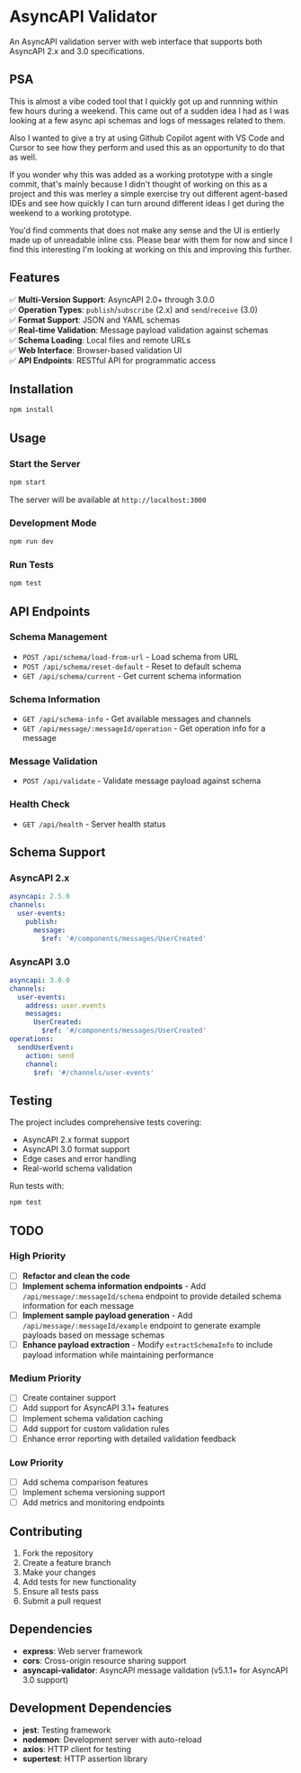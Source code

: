 # AsyncAPI Validator

An AsyncAPI validation server with web interface that supports both AsyncAPI 2.x and 3.0 specifications.

## PSA

This is almost a vibe coded tool that I quickly got up and runnning within few hours during a weekend. This came out of a sudden idea I had as I was looking at a few async api schemas and logs of messages related to them.  

Also I wanted to give a try at using Github Copilot agent with VS Code and Cursor to see how they perform and used this as an opportunity to do that as well.  

If you wonder why this was added as a working prototype with a single commit, that's mainly because I didn't thought of working on this as a project and this was merley a simple exercise try out different agent-based IDEs and see how quickly I can turn around different ideas I get during the weekend to a working prototype.

You'd find comments that does not make any sense and the UI is entierly made up of unreadable inline css. Please bear with them for now and since I find this interesting I'm looking at working on this and improving this further.

## Features

✅ **Multi-Version Support**: AsyncAPI 2.0+ through 3.0.0  
✅ **Operation Types**: `publish`/`subscribe` (2.x) and `send`/`receive` (3.0)   
✅ **Format Support**: JSON and YAML schemas  
✅ **Real-time Validation**: Message payload validation against schemas  
✅ **Schema Loading**: Local files and remote URLs  
✅ **Web Interface**: Browser-based validation UI  
✅ **API Endpoints**: RESTful API for programmatic access  

## Installation

```bash
npm install
```

## Usage

### Start the Server
```bash
npm start
```

The server will be available at `http://localhost:3000`

### Development Mode
```bash
npm run dev
```

### Run Tests
```bash
npm test
```

## API Endpoints

### Schema Management
- `POST /api/schema/load-from-url` - Load schema from URL
- `POST /api/schema/reset-default` - Reset to default schema
- `GET /api/schema/current` - Get current schema information

### Schema Information
- `GET /api/schema-info` - Get available messages and channels
- `GET /api/message/:messageId/operation` - Get operation info for a message

### Message Validation
- `POST /api/validate` - Validate message payload against schema

### Health Check
- `GET /api/health` - Server health status

## Schema Support

### AsyncAPI 2.x
```yaml
asyncapi: 2.5.0
channels:
  user-events:
    publish:
      message:
        $ref: '#/components/messages/UserCreated'
```

### AsyncAPI 3.0
```yaml
asyncapi: 3.0.0
channels:
  user-events:
    address: user.events
    messages:
      UserCreated:
        $ref: '#/components/messages/UserCreated'
operations:
  sendUserEvent:
    action: send
    channel:
      $ref: '#/channels/user-events'
```

## Testing

The project includes comprehensive tests covering:
- AsyncAPI 2.x format support
- AsyncAPI 3.0 format support  
- Edge cases and error handling
- Real-world schema validation

Run tests with:
```bash
npm test
```

## TODO

### High Priority
- [ ] **Refactor and clean the code**
- [ ] **Implement schema information endpoints** - Add `/api/message/:messageId/schema` endpoint to provide detailed schema information for each message
- [ ] **Implement sample payload generation** - Add `/api/message/:messageId/example` endpoint to generate example payloads based on message schemas
- [ ] **Enhance payload extraction** - Modify `extractSchemaInfo` to include payload information while maintaining performance

### Medium Priority
- [ ] Create container support
- [ ] Add support for AsyncAPI 3.1+ features
- [ ] Implement schema validation caching
- [ ] Add support for custom validation rules
- [ ] Enhance error reporting with detailed validation feedback

### Low Priority
- [ ] Add schema comparison features
- [ ] Implement schema versioning support
- [ ] Add metrics and monitoring endpoints

## Contributing

1. Fork the repository
2. Create a feature branch
3. Make your changes
4. Add tests for new functionality
5. Ensure all tests pass
6. Submit a pull request


## Dependencies

- **express**: Web server framework
- **cors**: Cross-origin resource sharing support
- **asyncapi-validator**: AsyncAPI message validation (v5.1.1+ for AsyncAPI 3.0 support)

## Development Dependencies

- **jest**: Testing framework
- **nodemon**: Development server with auto-reload
- **axios**: HTTP client for testing
- **supertest**: HTTP assertion library 
